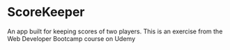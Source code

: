 # ScoreKeeper
An app built for keeping scores of two players. This is an exercise from the Web Developer Bootcamp course on Udemy
